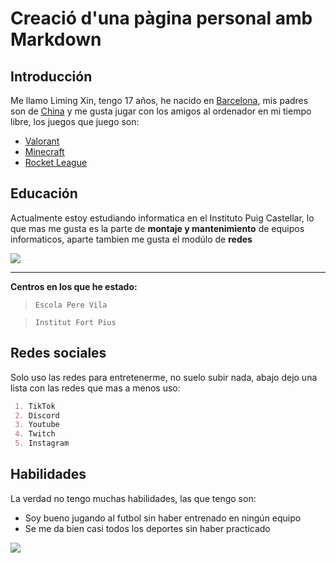 # Creació d'una pàgina personal amb Markdown

## Introducción
Me llamo Liming Xin, tengo 17 años, he nacido en [Barcelona](https://www.google.com/maps/place/Barcelona/@41.3925504,1.9753808,11z/data=!3m1!4b1!4m6!3m5!1s0x12a49816718e30e5:0x44b0fb3d4f47660a!8m2!3d41.3873974!4d2.168568!16zL20vMDFmNjI?entry=ttu), mis padres son de [China](https://www.google.es/maps/place/Xina/@33.8819405,82.8472759,4z/data=!3m1!4b1!4m6!3m5!1s0x31508e64e5c642c1:0x951daa7c349f366f!8m2!3d35.86166!4d104.195397!16zL20vMGQwNXcz?entry=ttu)  y me gusta jugar con los amigos al ordenador en mi tiempo libre, los juegos que juego son:
 - [Valorant](https://playvalorant.com/es-es/?gad=1&gclid=EAIaIQobChMImJLP_MS2gQMV4oRoCR3ZZQxSEAAYASAAEgJT0fD_BwE&gclsrc=aw.ds)
 - [Minecraft](https://www.minecraft.net/es-es)
 - [Rocket League](https://www.rocketleague.com/es-es/)

## Educación
Actualmente estoy estudiando informatica en el Instituto Puig Castellar, lo que mas me gusta es la parte de **montaje y mantenimiento** de equipos informaticos, aparte tambien me gusta el modúlo de **redes**

![](https://www.ticarte.com/sites/su/styles/large/public/users/7/teaser/montaje_mantenimiento_equipo.jpg?itok=DM6OPyK-)

----------------------------------------------------
**Centros en los que he estado:**
 > `Escola Pere Vila`

 > `Institut Fort Pius`

## Redes sociales
Solo uso las redes para entretenerme, no suelo subir nada, abajo dejo una lista con las redes que mas a menos uso:
```markdown
 1. TikTok
 2. Discord
 3. Youtube
 4. Twitch
 5. Instagram
```

## Habilidades
La verdad no tengo muchas habilidades, las que tengo son:
- Soy bueno jugando al futbol sin haber entrenado en ningún equipo
- Se me da bien casi todos los deportes sin haber practicado


![](https://s.france24.com/media/display/6aca8d1a-7783-11ea-9cf2-005056bf87d6/w:1280/p:16x9/WEB%2005ABR%20DEPORTES%20PORTADA%20FOTO.jpg)
